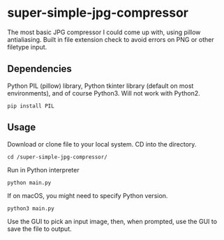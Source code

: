# super-simple-jpg-compressor
The most basic JPG compressor I could come up with, using pillow antialiasing. Built in file extension check to avoid errors on PNG or other filetype input.

## Dependencies
Python PIL (pillow) library, Python tkinter library (default on most environments), and of course Python3. Will not work with Python2.

```pip install PIL```

## Usage
Download or clone file to your local system. CD into the directory.

```cd /super-simple-jpg-compressor/```

Run in Python interpreter 

```python main.py```

If on macOS, you might need to specify Python version.

```python3 main.py```

Use the GUI to pick an input image, then, when prompted, use the GUI to save the file to output.
